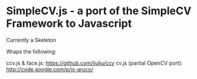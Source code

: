 # SimpleCV.js - a port of the SimpleCV Framework to Javascript

Currently a Skeleton

Wraps the following:

ccv.js & face.js: https://github.com/liuliu/ccv
cv.js (partial OpenCV port): http://code.google.com/p/js-aruco/

